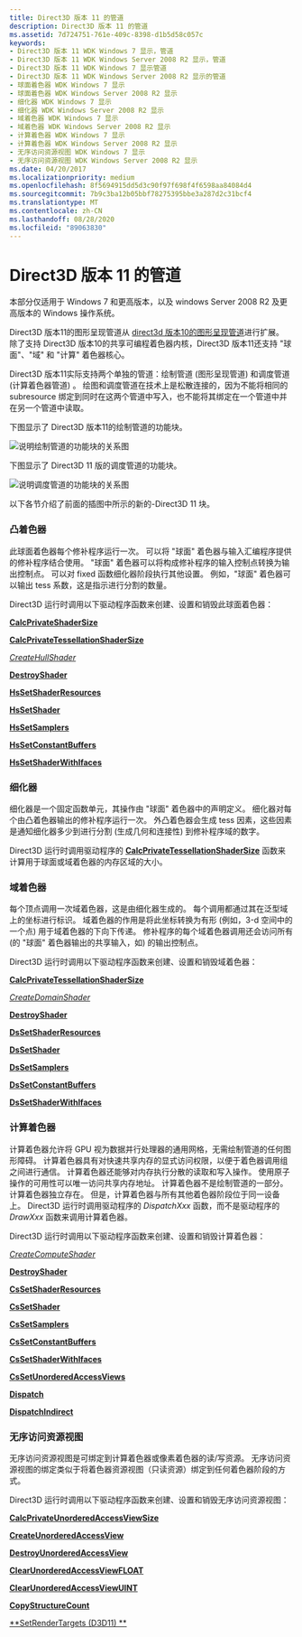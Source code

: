 ```yaml
---
title: Direct3D 版本 11 的管道
description: Direct3D 版本 11 的管道
ms.assetid: 7d724751-761e-409c-8398-d1b5d58c057c
keywords:
- Direct3D 版本 11 WDK Windows 7 显示，管道
- Direct3D 版本 11 WDK Windows Server 2008 R2 显示，管道
- Direct3D 版本 11 WDK Windows 7 显示管道
- Direct3D 版本 11 WDK Windows Server 2008 R2 显示的管道
- 球面着色器 WDK Windows 7 显示
- 球面着色器 WDK Windows Server 2008 R2 显示
- 细化器 WDK Windows 7 显示
- 细化器 WDK Windows Server 2008 R2 显示
- 域着色器 WDK Windows 7 显示
- 域着色器 WDK Windows Server 2008 R2 显示
- 计算着色器 WDK Windows 7 显示
- 计算着色器 WDK Windows Server 2008 R2 显示
- 无序访问资源视图 WDK Windows 7 显示
- 无序访问资源视图 WDK Windows Server 2008 R2 显示
ms.date: 04/20/2017
ms.localizationpriority: medium
ms.openlocfilehash: 8f5694915dd5d3c90f97f698f4f6598aa84084d4
ms.sourcegitcommit: 7b9c3ba12b05bbf78275395bbe3a287d2c31bcf4
ms.translationtype: MT
ms.contentlocale: zh-CN
ms.lasthandoff: 08/28/2020
ms.locfileid: "89063830"
---
```

# <a name="pipelines-for-direct3d-version-11"></a>Direct3D 版本 11 的管道


本部分仅适用于 Windows 7 和更高版本，以及 windows Server 2008 R2 及更高版本的 Windows 操作系统。

Direct3D 版本11的图形呈现管道从 [direct3d 版本10的图形呈现管道](rendering-pipeline.md)进行扩展。 除了支持 Direct3D 版本10的共享可编程着色器内核，Direct3D 版本11还支持 "球面"、"域" 和 "计算" 着色器核心。

Direct3D 版本11实际支持两个单独的管道：绘制管道 (图形呈现管道) 和调度管道 (计算着色器管道) 。 绘图和调度管道在技术上是松散连接的，因为不能将相同的 subresource 绑定到同时在这两个管道中写入，也不能将其绑定在一个管道中并在另一个管道中读取。

下图显示了 Direct3D 版本11的绘制管道的功能块。

![说明绘制管道的功能块的关系图](images/pipeline-dx11.png)

下图显示了 Direct3D 11 版的调度管道的功能块。

![说明调度管道的功能块的关系图](images/pipeline-compute.png)

以下各节介绍了前面的插图中所示的新的-Direct3D 11 块。

### <a name="span-idhull_shaderspanspan-idhull_shaderspanhull-shader"></a><span id="hull_shader"></span><span id="HULL_SHADER"></span>凸着色器

此球面着色器每个修补程序运行一次。 可以将 "球面" 着色器与输入汇编程序提供的修补程序结合使用。 "球面" 着色器可以将构成修补程序的输入控制点转换为输出控制点。 可以对 fixed 函数细化器阶段执行其他设置。 例如，"球面" 着色器可以输出 tess 系数，这是指示进行分割的数量。

Direct3D 运行时调用以下驱动程序函数来创建、设置和销毁此球面着色器：

[**CalcPrivateShaderSize**](/windows-hardware/drivers/ddi/d3d10umddi/nc-d3d10umddi-pfnd3d10ddi_calcprivateshadersize)

[**CalcPrivateTessellationShaderSize**](/windows-hardware/drivers/ddi/d3d10umddi/nc-d3d10umddi-pfnd3d11ddi_calcprivatetessellationshadersize)

[*CreateHullShader*](/windows-hardware/drivers/ddi/d3d10umddi/nc-d3d10umddi-pfnd3d11ddi_createhullshader)

[**DestroyShader**](/windows-hardware/drivers/ddi/d3d10umddi/nc-d3d10umddi-pfnd3d10ddi_destroyshader)

[**HsSetShaderResources**](/windows-hardware/drivers/ddi/d3d10umddi/nc-d3d10umddi-pfnd3d10ddi_setshaderresources)

[**HsSetShader**](/windows-hardware/drivers/ddi/d3d10umddi/nc-d3d10umddi-pfnd3d10ddi_setshader)

[**HsSetSamplers**](/windows-hardware/drivers/ddi/d3d10umddi/nc-d3d10umddi-pfnd3d10ddi_setsamplers)

[**HsSetConstantBuffers**](/windows-hardware/drivers/ddi/d3d10umddi/nc-d3d10umddi-pfnd3d10ddi_setconstantbuffers)

[**HsSetShaderWithIfaces**](/windows-hardware/drivers/ddi/d3d10umddi/nc-d3d10umddi-pfnd3d11ddi_setshader_with_ifaces)

### <a name="span-idtessellatorspanspan-idtessellatorspantessellator"></a><span id="tessellator"></span><span id="TESSELLATOR"></span>细化器

细化器是一个固定函数单元，其操作由 "球面" 着色器中的声明定义。 细化器对每个由凸着色器输出的修补程序运行一次。 外凸着色器会生成 tess 因素，这些因素是通知细化器多少到进行分割 (生成几何和连接性) 到修补程序域的数字。

Direct3D 运行时调用驱动程序的 [**CalcPrivateTessellationShaderSize**](/windows-hardware/drivers/ddi/d3d10umddi/nc-d3d10umddi-pfnd3d11ddi_calcprivatetessellationshadersize) 函数来计算用于球面或域着色器的内存区域的大小。

### <a name="span-iddomain_shaderspanspan-iddomain_shaderspandomain-shader"></a><span id="domain_shader"></span><span id="DOMAIN_SHADER"></span>域着色器

每个顶点调用一次域着色器，这是由细化器生成的。 每个调用都通过其在泛型域上的坐标进行标识。 域着色器的作用是将此坐标转换为有形 (例如，3-d 空间中的一个点) 用于域着色器的下向下传递。 修补程序的每个域着色器调用还会访问所有 (的 "球面" 着色器输出的共享输入，如) 的输出控制点。

Direct3D 运行时调用以下驱动程序函数来创建、设置和销毁域着色器：

[**CalcPrivateTessellationShaderSize**](/windows-hardware/drivers/ddi/d3d10umddi/nc-d3d10umddi-pfnd3d11ddi_calcprivatetessellationshadersize)

[*CreateDomainShader*](/windows-hardware/drivers/ddi/d3d10umddi/nc-d3d10umddi-pfnd3d11ddi_createdomainshader)

[**DestroyShader**](/windows-hardware/drivers/ddi/d3d10umddi/nc-d3d10umddi-pfnd3d10ddi_destroyshader)

[**DsSetShaderResources**](/windows-hardware/drivers/ddi/d3d10umddi/nc-d3d10umddi-pfnd3d10ddi_setshaderresources)

[**DsSetShader**](/windows-hardware/drivers/ddi/d3d10umddi/nc-d3d10umddi-pfnd3d10ddi_setshader)

[**DsSetSamplers**](/windows-hardware/drivers/ddi/d3d10umddi/nc-d3d10umddi-pfnd3d10ddi_setsamplers)

[**DsSetConstantBuffers**](/windows-hardware/drivers/ddi/d3d10umddi/nc-d3d10umddi-pfnd3d10ddi_setconstantbuffers)

[**DsSetShaderWithIfaces**](/windows-hardware/drivers/ddi/d3d10umddi/nc-d3d10umddi-pfnd3d11ddi_setshader_with_ifaces)

### <a name="span-idcompute_shaderspanspan-idcompute_shaderspancompute-shader"></a><span id="compute_shader"></span><span id="COMPUTE_SHADER"></span>计算着色器

计算着色器允许将 GPU 视为数据并行处理器的通用网格，无需绘制管道的任何图形障碍。 计算着色器具有对快速共享内存的显式访问权限，以便于着色器调用组之间进行通信。 计算着色器还能够对内存执行分散的读取和写入操作。 使用原子操作的可用性可以唯一访问共享内存地址。 计算着色器不是绘制管道的一部分。 计算着色器独立存在。 但是，计算着色器与所有其他着色器阶段位于同一设备上。 Direct3D 运行时调用驱动程序的 *DispatchXxx* 函数，而不是驱动程序的 *DrawXxx* 函数来调用计算着色器。

Direct3D 运行时调用以下驱动程序函数来创建、设置和销毁计算着色器：

[*CreateComputeShader*](/windows-hardware/drivers/ddi/d3d10umddi/nc-d3d10umddi-pfnd3d11ddi_createcomputeshader)

[**DestroyShader**](/windows-hardware/drivers/ddi/d3d10umddi/nc-d3d10umddi-pfnd3d10ddi_destroyshader)

[**CsSetShaderResources**](/windows-hardware/drivers/ddi/d3d10umddi/nc-d3d10umddi-pfnd3d10ddi_setshaderresources)

[**CsSetShader**](/windows-hardware/drivers/ddi/d3d10umddi/nc-d3d10umddi-pfnd3d10ddi_setshader)

[**CsSetSamplers**](/windows-hardware/drivers/ddi/d3d10umddi/nc-d3d10umddi-pfnd3d10ddi_setsamplers)

[**CsSetConstantBuffers**](/windows-hardware/drivers/ddi/d3d10umddi/nc-d3d10umddi-pfnd3d10ddi_setconstantbuffers)

[**CsSetShaderWithIfaces**](/windows-hardware/drivers/ddi/d3d10umddi/nc-d3d10umddi-pfnd3d11ddi_setshader_with_ifaces)

[**CsSetUnorderedAccessViews**](/windows-hardware/drivers/ddi/d3d10umddi/nc-d3d10umddi-pfnd3d11ddi_setunorderedaccessviews)

[**Dispatch**](/windows-hardware/drivers/ddi/d3d10umddi/nc-d3d10umddi-pfnd3d11ddi_dispatch)

[**DispatchIndirect**](/windows-hardware/drivers/ddi/d3d10umddi/nc-d3d10umddi-pfnd3d11ddi_dispatchindirect)

### <a name="span-idunordered_access_resource_viewsspanspan-idunordered_access_resource_viewsspanunordered-access-resource-views"></a><span id="unordered_access_resource_views"></span><span id="UNORDERED_ACCESS_RESOURCE_VIEWS"></span>无序访问资源视图

无序访问资源视图是可绑定到计算着色器或像素着色器的读/写资源。 无序访问资源视图的绑定类似于将着色器资源视图（只读资源）绑定到任何着色器阶段的方式。

Direct3D 运行时调用以下驱动程序函数来创建、设置和销毁无序访问资源视图：

[**CalcPrivateUnorderedAccessViewSize**](/windows-hardware/drivers/ddi/d3d10umddi/nc-d3d10umddi-pfnd3d11ddi_calcprivateunorderedaccessviewsize)

[**CreateUnorderedAccessView**](/windows-hardware/drivers/ddi/d3d10umddi/nc-d3d10umddi-pfnd3d11ddi_createunorderedaccessview)

[**DestroyUnorderedAccessView**](/windows-hardware/drivers/ddi/d3d10umddi/nc-d3d10umddi-pfnd3d11ddi_destroyunorderedaccessview)

[**ClearUnorderedAccessViewFLOAT**](/windows-hardware/drivers/ddi/d3d10umddi/nc-d3d10umddi-pfnd3d11ddi_clearunorderedaccessviewfloat)

[**ClearUnorderedAccessViewUINT**](/windows-hardware/drivers/ddi/d3d10umddi/nc-d3d10umddi-pfnd3d11ddi_clearunorderedaccessviewuint)

[**CopyStructureCount**](/windows-hardware/drivers/ddi/d3d10umddi/nc-d3d10umddi-pfnd3d11ddi_copystructurecount)

[**SetRenderTargets (D3D11) **](/windows-hardware/drivers/ddi/d3d10umddi/nc-d3d10umddi-pfnd3d11ddi_setrendertargets)

 

